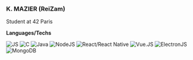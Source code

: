 ### K. MAZIER (ReiZam)

Student at 42 Paris

**Languages/Techs**

![JS](https://img.shields.io/badge/-JavaScript-orange)
![C](https://img.shields.io/badge/-C-lightgrey)
![Java](https://img.shields.io/badge/-Java-yellow)
![NodeJS](https://img.shields.io/badge/-NodeJS-green)
![React/React Native](https://img.shields.io/badge/-React-blue)
![Vue.JS](https://img.shields.io/badge/-React-yellowgreen)
![ElectronJS](ttps://img.shields.io/badge/-Electron-informational)
![MongoDB](https://img.shields.io/badge/-Electron-brightgreen)
